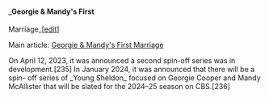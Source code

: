 #### \_Georgie & Mandy's First
Marriage\_[[edit](/w/index.php?title=The\_Big\_Bang\_Theory&action=edit&section=32
"Edit section: Georgie & Mandy's First Marriage")]

Main article: [Georgie & Mandy's First
Marriage](/wiki/Georgie\_%26\_Mandy%27s\_First\_Marriage "Georgie & Mandy's First
Marriage")

On April 12, 2023, it was announced a second spin-off series was in
development.[235] In January 2024, it was announced that there will be a spin-
off series of \_Young Sheldon\_ focused on Georgie Cooper and Mandy McAllister
that will be slated for the 2024–25 season on CBS.[236]
